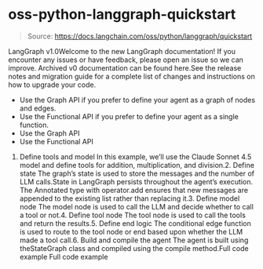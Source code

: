 # oss-python-langgraph-quickstart

> Source: https://docs.langchain.com/oss/python/langgraph/quickstart

LangGraph v1.0Welcome to the new LangGraph documentation! If you encounter any issues or have feedback, please open an issue so we can improve. Archived v0 documentation can be found here.See the release notes and migration guide for a complete list of changes and instructions on how to upgrade your code.
- Use the Graph API if you prefer to define your agent as a graph of nodes and edges.
- Use the Functional API if you prefer to define your agent as a single function.
- Use the Graph API
- Use the Functional API
1. Define tools and model
In this example, we’ll use the Claude Sonnet 4.5 model and define tools for addition, multiplication, and division.2. Define state
The graph’s state is used to store the messages and the number of LLM calls.State in LangGraph persists throughout the agent’s execution. The
Annotated
type with operator.add
ensures that new messages are appended to the existing list rather than replacing it.3. Define model node
The model node is used to call the LLM and decide whether to call a tool or not.4. Define tool node
The tool node is used to call the tools and return the results.5. Define end logic
The conditional edge function is used to route to the tool node or end based upon whether the LLM made a tool call.6. Build and compile the agent
The agent is built using theStateGraph
class and compiled using the compile
method.Full code example
Full code example